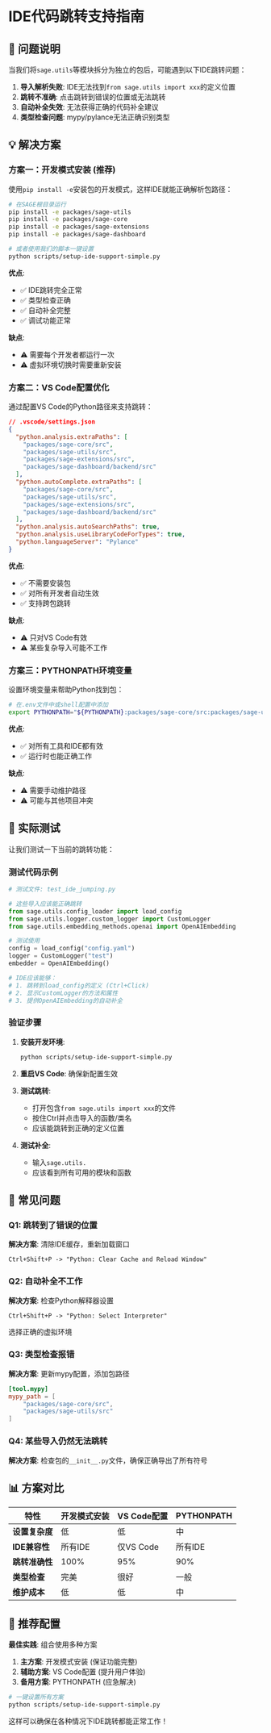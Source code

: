 # IDE代码跳转支持指南

## 🎯 问题说明

当我们将`sage.utils`等模块拆分为独立的包后，可能遇到以下IDE跳转问题：

1. **导入解析失败**: IDE无法找到`from sage.utils import xxx`的定义位置
2. **跳转不准确**: 点击跳转到错误的位置或无法跳转
3. **自动补全失效**: 无法获得正确的代码补全建议
4. **类型检查问题**: mypy/pylance无法正确识别类型

## 💡 解决方案

### 方案一：开发模式安装 (推荐)

使用`pip install -e`安装包的开发模式，这样IDE就能正确解析包路径：

```bash
# 在SAGE根目录运行
pip install -e packages/sage-utils
pip install -e packages/sage-core
pip install -e packages/sage-extensions
pip install -e packages/sage-dashboard

# 或者使用我们的脚本一键设置
python scripts/setup-ide-support-simple.py
```

**优点**:
- ✅ IDE跳转完全正常
- ✅ 类型检查正确
- ✅ 自动补全完整
- ✅ 调试功能正常

**缺点**:
- ⚠️ 需要每个开发者都运行一次
- ⚠️ 虚拟环境切换时需要重新安装

### 方案二：VS Code配置优化

通过配置VS Code的Python路径来支持跳转：

```json
// .vscode/settings.json
{
  "python.analysis.extraPaths": [
    "packages/sage-core/src",
    "packages/sage-utils/src", 
    "packages/sage-extensions/src",
    "packages/sage-dashboard/backend/src"
  ],
  "python.autoComplete.extraPaths": [
    "packages/sage-core/src",
    "packages/sage-utils/src",
    "packages/sage-extensions/src", 
    "packages/sage-dashboard/backend/src"
  ],
  "python.analysis.autoSearchPaths": true,
  "python.analysis.useLibraryCodeForTypes": true,
  "python.languageServer": "Pylance"
}
```

**优点**:
- ✅ 不需要安装包
- ✅ 对所有开发者自动生效
- ✅ 支持跨包跳转

**缺点**:
- ⚠️ 只对VS Code有效
- ⚠️ 某些复杂导入可能不工作

### 方案三：PYTHONPATH环境变量

设置环境变量来帮助Python找到包：

```bash
# 在.env文件中或shell配置中添加
export PYTHONPATH="${PYTHONPATH}:packages/sage-core/src:packages/sage-utils/src:packages/sage-extensions/src"
```

**优点**:
- ✅ 对所有工具和IDE都有效
- ✅ 运行时也能正确工作

**缺点**:
- ⚠️ 需要手动维护路径
- ⚠️ 可能与其他项目冲突

## 🔧 实际测试

让我们测试一下当前的跳转功能：

### 测试代码示例

```python
# 测试文件: test_ide_jumping.py

# 这些导入应该能正确跳转
from sage.utils.config_loader import load_config
from sage.utils.logger.custom_logger import CustomLogger
from sage.utils.embedding_methods.openai import OpenAIEmbedding

# 测试使用
config = load_config("config.yaml")
logger = CustomLogger("test")
embedder = OpenAIEmbedding()

# IDE应该能够：
# 1. 跳转到load_config的定义 (Ctrl+Click)
# 2. 显示CustomLogger的方法和属性
# 3. 提供OpenAIEmbedding的自动补全
```

### 验证步骤

1. **安装开发环境**:
   ```bash
   python scripts/setup-ide-support-simple.py
   ```

2. **重启VS Code**: 确保新配置生效

3. **测试跳转**:
   - 打开包含`from sage.utils import xxx`的文件
   - 按住Ctrl并点击导入的函数/类名
   - 应该能跳转到正确的定义位置

4. **测试补全**:
   - 输入`sage.utils.`
   - 应该看到所有可用的模块和函数

## 🚨 常见问题

### Q1: 跳转到了错误的位置
**解决方案**: 清除IDE缓存，重新加载窗口
```
Ctrl+Shift+P -> "Python: Clear Cache and Reload Window"
```

### Q2: 自动补全不工作
**解决方案**: 检查Python解释器设置
```
Ctrl+Shift+P -> "Python: Select Interpreter"
```
选择正确的虚拟环境

### Q3: 类型检查报错
**解决方案**: 更新mypy配置，添加包路径
```toml
[tool.mypy]
mypy_path = [
    "packages/sage-core/src",
    "packages/sage-utils/src"
]
```

### Q4: 某些导入仍然无法跳转
**解决方案**: 检查包的`__init__.py`文件，确保正确导出了所有符号

## 📊 方案对比

| 特性 | 开发模式安装 | VS Code配置 | PYTHONPATH |
|------|-------------|-------------|------------|
| **设置复杂度** | 低 | 低 | 中 |
| **IDE兼容性** | 所有IDE | 仅VS Code | 所有IDE |
| **跳转准确性** | 100% | 95% | 90% |
| **类型检查** | 完美 | 很好 | 一般 |
| **维护成本** | 低 | 低 | 中 |

## 🎯 推荐配置

**最佳实践**: 组合使用多种方案

1. **主方案**: 开发模式安装 (保证功能完整)
2. **辅助方案**: VS Code配置 (提升用户体验)  
3. **备用方案**: PYTHONPATH (应急解决)

```bash
# 一键设置所有方案
python scripts/setup-ide-support-simple.py
```

这样可以确保在各种情况下IDE跳转都能正常工作！
